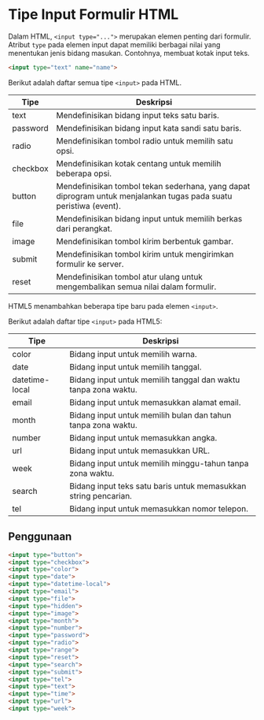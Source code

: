 # Tipe Input Formulir HTML

Dalam HTML, `<input type="...">` merupakan elemen penting dari formulir. Atribut `type` pada elemen input dapat memiliki berbagai nilai yang menentukan jenis bidang masukan. Contohnya, membuat kotak input teks.

```html
<input type="text" name="name">
```

Berikut adalah daftar semua tipe `<input>` pada HTML.

| Tipe | Deskripsi |
|--|--|
| text | Mendefinisikan bidang input teks satu baris. |
| password | Mendefinisikan bidang input kata sandi satu baris. |
| radio | Mendefinisikan tombol radio untuk memilih satu opsi. |
| checkbox | Mendefinisikan kotak centang untuk memilih beberapa opsi. |
| button | Mendefinisikan tombol tekan sederhana, yang dapat diprogram untuk menjalankan tugas pada suatu peristiwa (event). |
| file | Mendefinisikan bidang input untuk memilih berkas dari perangkat. |
| image | Mendefinisikan tombol kirim berbentuk gambar. |
| submit | Mendefinisikan tombol kirim untuk mengirimkan formulir ke server. |
| reset | Mendefinisikan tombol atur ulang untuk mengembalikan semua nilai dalam formulir. |

HTML5 menambahkan beberapa tipe baru pada elemen `<input>`.

Berikut adalah daftar tipe `<input>` pada HTML5:

| Tipe | Deskripsi |
|--|--|
| color | Bidang input untuk memilih warna. |
| date | Bidang input untuk memilih tanggal. |
| datetime-local | Bidang input untuk memilih tanggal dan waktu tanpa zona waktu. |
| email | Bidang input untuk memasukkan alamat email. |
| month | Bidang input untuk memilih bulan dan tahun tanpa zona waktu. |
| number | Bidang input untuk memasukkan angka. |
| url | Bidang input untuk memasukkan URL. |
| week | Bidang input untuk memilih minggu-tahun tanpa zona waktu. |
| search | Bidang input teks satu baris untuk memasukkan string pencarian. |
| tel | Bidang input untuk memasukkan nomor telepon. |

## Penggunaan

```html
<input type="button">
<input type="checkbox">
<input type="color">
<input type="date">
<input type="datetime-local">
<input type="email">
<input type="file">
<input type="hidden">
<input type="image">
<input type="month">
<input type="number">
<input type="password">
<input type="radio">
<input type="range">
<input type="reset">
<input type="search">
<input type="submit">
<input type="tel">
<input type="text">
<input type="time">
<input type="url">
<input type="week">
```

